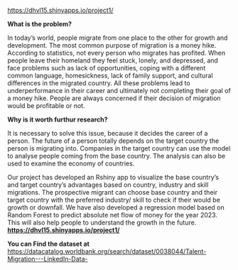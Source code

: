 https://dhvl15.shinyapps.io/project1/


**What is the problem?**

In today’s world, people migrate from one place to the other for growth and development. The most common purpose of migration is a money hike. According to statistics, not every person who migrates has profited. When people leave their homeland they feel stuck, lonely, and depressed, and face problems such as lack of opportunities, coping with a different common language, homesickness, lack of family support, and cultural differences in the migrated country. All these problems lead to underperformance in their career and ultimately not completing their goal of a money hike. People are always concerned if their decision of migration would be profitable or not.

**Why is it worth furthur research?**

It is necessary to solve this issue, because it decides the career of a person. The future of a person totally depends on the target country the person is migrating into. Companies in the target country can use the model to analyse people coming from the base country. The analysis can also be used to examine the economy of countries.

Our project has developed an Rshiny app to visualize the base country’s and target country’s advantages based on country, industry and skill migrations. The prospective migrant can choose base country and their target country with the preferred industry/ skill to check if their would be growth or downfall. We have also developed a regression model based on Random Forest to predict absolute net flow of money for the year 2023. This will also help people to understand the growth in the future.
**https://dhvl15.shinyapps.io/project1/**

**You can Find the dataset at**
https://datacatalog.worldbank.org/search/dataset/0038044/Talent-Migration---LinkedIn-Data-
